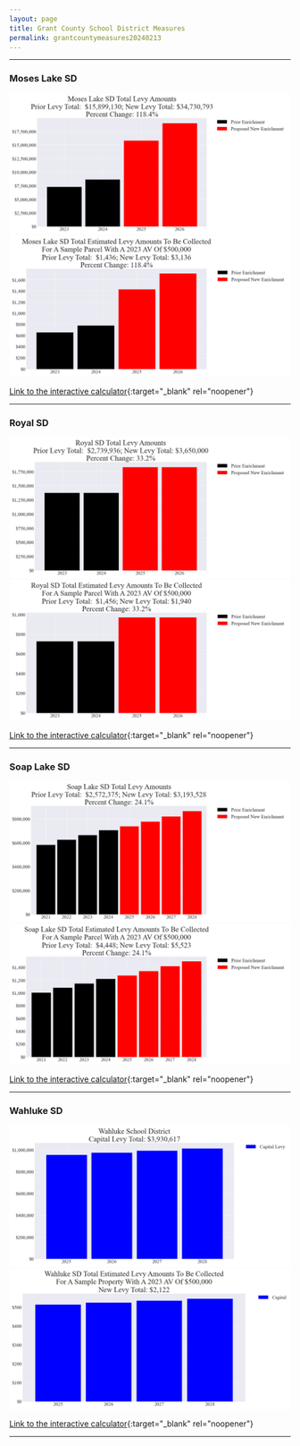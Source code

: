 ```yaml
---
layout: page
title: Grant County School District Measures
permalink: grantcountymeasures20240213
---
```


___

### Moses Lake SD

![Moses Lake SD enrichment levy totals chart](pagesManual/LeviesReport/20240213/MosesLakeEnrichment.png "Moses Lake SD enrichment levy totals chart")
![Moses Lake SD enrichment levy example parcel chart](pagesManual/LeviesReport/20240213/MosesLakeEnrichmentParcel.png "Moses Lake SD enrichment  example parcel chart")

[Link to the interactive calculator](calculator_moses_lake_enrichment_20240213_enhanced){:target="_blank" rel="noopener"}

___

### Royal SD

![Royal SD enrichment levy totals chart](pagesManual/LeviesReport/20240213/RoyalEnrichment.png "Royal SD enrichment levy totals chart")
![Royal SD enrichment levy example parcel chart](pagesManual/LeviesReport/20240213/RoyalEnrichmentParcel.png "Royal SD enrichment  example parcel chart")

[Link to the interactive calculator](calculator_royal_enrichment_20240213_enhanced){:target="_blank" rel="noopener"}

___

### Soap Lake SD

![Soap Lake SD enrichment levy totals chart](pagesManual/LeviesReport/20240213/SoapLakeEnrichment.png "Soap Lake SD enrichment levy totals chart")
![Soap Lake SD enrichment levy example parcel chart](pagesManual/LeviesReport/20240213/SoapLakeEnrichmentParcel.png "Soap Lake SD enrichment  example parcel chart")

[Link to the interactive calculator](calculator_soap_lake_enrichment_20240213_enhanced){:target="_blank" rel="noopener"}

___

### Wahluke SD

![Wahluke SD capital levy totals chart](pagesManual/LeviesReport/20240213/WahlukeCapital.png "Wahluke SD capital levy totals chart")
![Wahluke SD capital levy example parcel chart](pagesManual/LeviesReport/20240213/WahlukeCapitalParcel.png "Wahluke SD capital  example parcel chart")

[Link to the interactive calculator](calculator_wahluke_capital_20240213_enhanced){:target="_blank" rel="noopener"}

___


